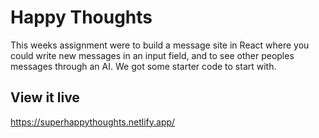 # Happy Thoughts
This weeks assignment were to build a message site in React where you could write new messages in an input field, and to see other peoples messages through an AI. 
We got some starter code to start with. 

## View it live

https://superhappythoughts.netlify.app/ 
